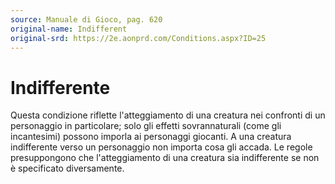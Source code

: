 ```yaml
---
source: Manuale di Gioco, pag. 620
original-name: Indifferent
original-srd: https://2e.aonprd.com/Conditions.aspx?ID=25
---
```


# Indifferente

Questa condizione riflette l'atteggiamento di una creatura nei confronti di un
personaggio in particolare; solo gli effetti sovrannaturali (come gli
incantesimi) possono imporla ai personaggi giocanti. A una creatura indifferente
verso un personaggio non importa cosa gli accada. Le regole presuppongono che
l'atteggiamento di una creatura sia indifferente se non è specificato
diversamente.
